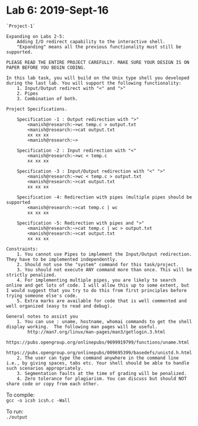 # Lab 6: 2019-Sept-16
	
	`Project-1`
	
	Expanding on Labs 2-5:
		Adding I/O redirect capability to the interactive shell.
		"Expanding" means all the previous functionality must still be supported.
	
	PLEASE READ THE ENTIRE PROJECT CAREFULLY. MAKE SURE YOUR DESIGN IS ON PAPER BEFORE YOU BEGIN CODING.
	
	In this lab task, you will build on the Unix type shell you developed during the last lab. You will support the following functionality:
		1. Input/Output redirect with "<" and ">"
		2. Pipes
		3. Combination of both.
	
	Project Specifications.
	
		Specification -1 : Output redirection with ">"
			<manish@research:~>wc temp.c > output.txt
			<manish@research:~>cat output.txt
			xx xx xx
			<manish@research:~>
		
		Specification -2 : Input redirection with "<"
			<manish@research:~>wc < temp.c 
			xx xx xx
		
		Specification -3 : Input/Output redirection with "<" ">"
			<manish@research:~>wc < temp.c > output.txt
			<manish@research:~>cat output.txt
			xx xx xx
		
		Specification -4: Redirection with pipes (multiple pipes should be supported
			<manish@research:~>cat temp.c | wc
			xx xx xx
		
		Specification -5: Redirection with pipes and ">"
			<manish@research:~>cat temp.c | wc > output.txt
			<manish@research:~>cat output.txt
			xx xx xx
	
	Constraints:
		1. You cannot use Pipes to implement the Input/Output redirection. They have to be implemented independently.
		2. Should not use the "system" command for this task/project.
		3. You should not execute ANY command more than once. This will be strictly penalized.
		4. For implementing multiple pipes, you are likely to search online and get lots of code. I will allow this up to some extent, but I would suggest that you try to do this from first principles before trying someone else's code.
		5. Extra marks are available for code that is well commented and well organized (easy to read and debug).
	
	General notes to assist you
		1. You can use : uname, hostname, whomai commands to get the shell display working.  The following man pages will be useful.
			http://man7.org/linux/man-pages/man3/getlogin.3.html
			https://pubs.opengroup.org/onlinepubs/9699919799/functions/uname.html
			https://pubs.opengroup.org/onlinepubs/009695399/basedefs/unistd.h.html
		2. The user can type the command anywhere in the command line i.e., by giving spaces, tabs etc. Your shell should be able to handle such scenarios appropriately. 
		3. Segmentation faults at the time of grading will be penalized.
		4. Zero tolerance for plagiarism. You can discuss but should NOT share code or copy from each other.

To compile:<br>
```gcc -o icsh icsh.c -Wall```

To run:<br>
```./output```
